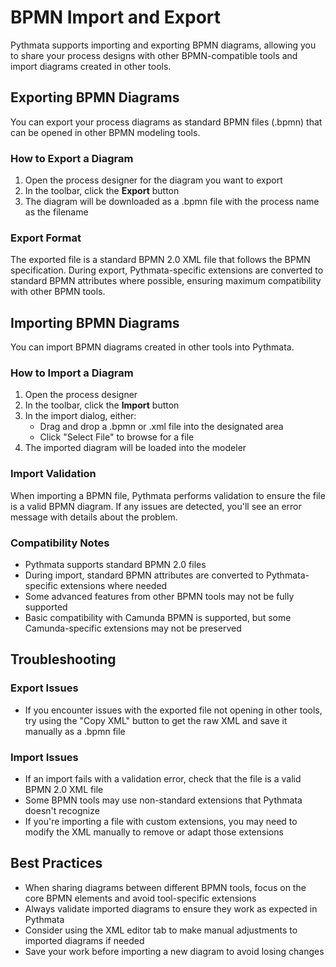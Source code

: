 # BPMN Import and Export

Pythmata supports importing and exporting BPMN diagrams, allowing you to share your process designs with other BPMN-compatible tools and import diagrams created in other tools.

## Exporting BPMN Diagrams

You can export your process diagrams as standard BPMN files (.bpmn) that can be opened in other BPMN modeling tools.

### How to Export a Diagram

1. Open the process designer for the diagram you want to export
2. In the toolbar, click the **Export** button
3. The diagram will be downloaded as a .bpmn file with the process name as the filename

### Export Format

The exported file is a standard BPMN 2.0 XML file that follows the BPMN specification. During export, Pythmata-specific extensions are converted to standard BPMN attributes where possible, ensuring maximum compatibility with other BPMN tools.

## Importing BPMN Diagrams

You can import BPMN diagrams created in other tools into Pythmata.

### How to Import a Diagram

1. Open the process designer
2. In the toolbar, click the **Import** button
3. In the import dialog, either:
   - Drag and drop a .bpmn or .xml file into the designated area
   - Click "Select File" to browse for a file
4. The imported diagram will be loaded into the modeler

### Import Validation

When importing a BPMN file, Pythmata performs validation to ensure the file is a valid BPMN diagram. If any issues are detected, you'll see an error message with details about the problem.

### Compatibility Notes

- Pythmata supports standard BPMN 2.0 files
- During import, standard BPMN attributes are converted to Pythmata-specific extensions where needed
- Some advanced features from other BPMN tools may not be fully supported
- Basic compatibility with Camunda BPMN is supported, but some Camunda-specific extensions may not be preserved

## Troubleshooting

### Export Issues

- If you encounter issues with the exported file not opening in other tools, try using the "Copy XML" button to get the raw XML and save it manually as a .bpmn file

### Import Issues

- If an import fails with a validation error, check that the file is a valid BPMN 2.0 XML file
- Some BPMN tools may use non-standard extensions that Pythmata doesn't recognize
- If you're importing a file with custom extensions, you may need to modify the XML manually to remove or adapt those extensions

## Best Practices

- When sharing diagrams between different BPMN tools, focus on the core BPMN elements and avoid tool-specific extensions
- Always validate imported diagrams to ensure they work as expected in Pythmata
- Consider using the XML editor tab to make manual adjustments to imported diagrams if needed
- Save your work before importing a new diagram to avoid losing changes
